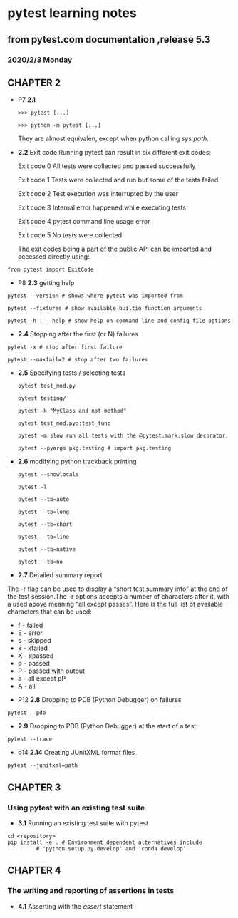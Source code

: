 # pytest learning notes 
## 	 from pytest.com documentation ,release 5.3 
### 2020/2/3 Monday

## CHAPTER 2

* P7 **2.1**

  `>>> pytest [...]`

  `>>> python -m pytest [...]`

	They are almost equivalen, except when python calling *sys.path*.

* **2.2**
	Exit code
	Running pytest can result in six different exit codes:

	Exit code 0 All tests were collected and passed successfully

	Exit code 1 Tests were collected and run but some of the tests failed

	Exit code 2 Test execution was interrupted by the user

	Exit code 3 Internal error happened while executing tests

	Exit code 4 pytest command line usage error

	Exit code 5 No tests were collected

	 The exit codes being a part of the public API can be imported and accessed directly using:

`from pytest import ExitCode`

* P8 **2.3** getting help

`pytest --version # shows where pytest was imported from`

`pytest --fixtures # show available builtin function arguments`

`pytest -h | --help # show help on command line and config file options`

* **2.4**  Stopping after the first (or N) failures

`pytest -x # stop after first failure`

`pytest --maxfail=2 # stop after two failures`

* **2.5** Specifying tests / selecting tests

	`pytest test_mod.py`

	`pytest testing/`

	`pytest -k "MyClass and not method"`

	`pytest test_mod.py::test_func`

	`pytest -m slow run all tests with the @pytest.mark.slow decorator.`

	`pytest --pyargs pkg.testing # import pkg.testing`

* **2.6** modifying python trackback printing

	`pytest --showlocals `

	`pytest -l `
	
	`pytest --tb=auto`

	`pytest --tb=long `

	`pytest --tb=short `

	`pytest --tb=line `

	`pytest --tb=native `

	`pytest --tb=no `

* **2.7**  Detailed summary report

The -r flag can be used to display a “short test summary info” at the end of the test session.The -r options accepts a number of characters after it, with a used above meaning “all except passes”.
Here is the full list of available characters that can be used:
- f - failed
- E - error
- s - skipped
- x - xfailed
- X - xpassed
- p - passed
- P - passed with output
- a - all except pP
- A - all

* P12 **2.8**  Dropping to PDB (Python Debugger) on failures

`pytest --pdb`

* **2.9** Dropping to PDB (Python Debugger) at the start of a test

`pytest --trace`

* p14 **2.14**  Creating JUnitXML format files

`pytest --junitxml=path`



## CHAPTER 3 

### Using pytest with an existing test suite

* **3.1** Running an existing test suite with pytest
```
cd <repository>
pip install -e . # Environment dependent alternatives include
		 # 'python setup.py develop' and 'conda develop'
```
## CHAPTER 4
### The writing and reporting of assertions in tests

* **4.1**  Asserting with the *assert* statement
    
